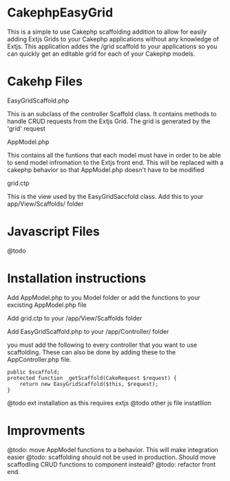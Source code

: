 CakephpEasyGrid
===============
This is a simple to use Cakephp scaffolding addition to allow for easily adding Extjs Grids to your Cakephp applications without any knowledge of Extjs.  This application addes the /grid scaffold to your applications so you can quickly get an editable grid for each of your Cakephp models.


Cakehp Files
=========

EasyGridScaffold.php

This is an subclass of the controller Scaffold class.  It contains methods to handle CRUD requests from the Extjs Grid.  The grid is generated by the 'grid' request


AppModel.php

This contains all the funtions that each model must have in order to be able to send model infromation to the Extjs front end.  This will be replaced with a cakephp behavior so that AppModel.php doesn't have to be modified

grid.ctp

This is the view used by the EasyGridSaccfold class.  Add this to your app/View/Scaffolds/ folder

Javascript Files
===============
@todo

Installation instructions
=========================
Add AppModel.php to you Model folder or add the functions to your excisting AppModel.php file

Add grid.ctp to your /app/View/Scaffolds folder

Add EasyGridScaffold.php to your /app/Controller/ folder

you must add the following to every controller that you want to use scaffolding.  These can also be done by adding these to the AppController.php file.

	public $scaffold;
	protected function _getScaffold(CakeRequest $request) {
		return new EasyGridScaffold($this, $request);
	}
	
@todo ext installation as this requires extjs
@todo other js file instatllion 


Improvments
==========
@todo: move AppModel functions to a behavior.  This will make integration easier
@todo: scaffolding should not be used in production. Should move scaffodling CRUD functions to component insteald?
@todo: refactor front end.





